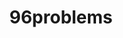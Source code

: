 ---
categories:
- bkk19
description: '> Want to cover some of the dreams, troubles and opportunities for improvement
  in the 96boards ecosystem from the point of view of a Linaro group engineer.'
future_image:
  featured: 'true'
  path: /assets/images/featured-images/bkk19/BKK19-417.png
session_attendee_num: '7'
session_id: BKK19-417
session_room: Session Room 1 (Lotus 1-2)
session_slot:
  end_time: '2019-04-04 12:55:00'
  start_time: '2019-04-04 12:30:00'
session_speakers:
- speaker_bio: AOSP devboard and Kernel developer
  speaker_company: Linaro Consumer Group
  speaker_image: /assets/images/speakers/bkk19/JohnStultz.jpg
  speaker_location: ''
  speaker_name: John Stultz
  speaker_position: Android and Kernel Developer
  speaker_username: john.stultz
session_track: 96Boards
tag: session
tags:
- 96Boards
- Android
- Linux Kernel
- Validation and CI
- Testing
title: 96problems
---